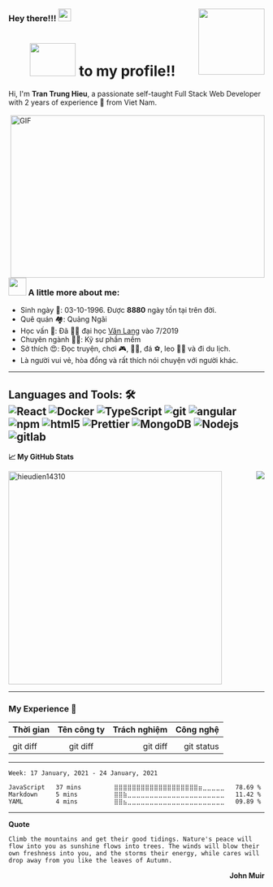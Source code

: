 ### Hey there!!! <img src="https://raw.githubusercontent.com/ShahriarShafin/ShahriarShafin/main/Assets/hi.gif" width="25px"> <img src="https://cdn.akamai.steamstatic.com/steamcommunity/public/images/items/1145360/db6144fa6b4cf2dcacd9d2812b652ee27991a551.png" width="130px" height="130px" align="right">
<h1 align="center"><img src="https://media.giphy.com/media/xUPGGDNsLvqsBOhuU0/giphy.gif" height="65px" width="90px"> to my profile!!</h1>
Hi, I'm <b>Tran Trung Hieu</b>, a passionate self-taught Full Stack Web Developer with 2 years of experience 🚀 from Viet Nam.
<br>
<br>
<img align="right" alt="GIF" src="https://media1.tenor.com/images/9fb771fb621c29b0a2eae945b5ceeeb3/tenor.gif?itemid=19019116" width="500" height="320" />


### <img src="https://media.giphy.com/media/VgCDAzcKvsR6OM0uWg/giphy.gif" width="35px"> A little more about me: 
- Sinh ngày    🎂️: 03-10-1996. Được <b>8880</b> ngày tồn tại trên đời.
- Quê quán     🏘️: Quảng Ngãi
- Học vấn      📖️: Đã 👨‍🎓️ đại học [Văn Lang](https://www.vanlanguni.edu.vn/) vào 7/2019
- Chuyên ngành 👨‍🏫️: Kỹ sư phần mềm
- Sở thích     😍️: Đọc truyện, chơi 🎮️, 🏊‍♀️️, đá ⚽️, leo 🧗‍♂️️ và đi du lịch. 
- Là người vui vẻ, hòa đồng và rất thích nói chuyện với người khác.
---
**Languages and Tools: 🛠️**  
<img alt="React" src="https://img.shields.io/badge/-React-45b8d8?style=flat-square&logo=react&logoColor=white" />
<img alt="Docker" src="https://img.shields.io/badge/-Docker-46a2f1?style=flat-square&logo=docker&logoColor=white" />
<img alt="TypeScript" src="https://img.shields.io/badge/-TypeScript-007ACC?style=flat-square&logo=typescript&logoColor=white" />
<img alt="git" src="https://img.shields.io/badge/-Git-F05032?style=flat-square&logo=git&logoColor=white" />
<img alt="angular" src="https://img.shields.io/badge/-Angular-DD0031?style=flat-square&logo=angular&logoColor=white" />
<img alt="npm" src="https://img.shields.io/badge/-NPM-CB3837?style=flat-square&logo=npm&logoColor=white" />
<img alt="html5" src="https://img.shields.io/badge/-HTML5-E34F26?style=flat-square&logo=html5&logoColor=white" />
<img alt="Prettier" src="https://img.shields.io/badge/-Prettier-F7B93E?style=flat-square&logo=prettier&logoColor=white" />
<img alt="MongoDB" src="https://img.shields.io/badge/-MongoDB-13aa52?style=flat-square&logo=mongodb&logoColor=white" />
<img alt="Nodejs" src="https://img.shields.io/badge/-Nodejs-43853d?style=flat-square&logo=Node.js&logoColor=white" />
<img alt="gitlab" src="https://camo.githubusercontent.com/35b0a4cb52ffc87fc7c464f9f2527dec988b663d0ae86bf8d542ae5649bd2c9e/68747470733a2f2f696d672e736869656c64732e696f2f62616467652f2d4769744c61622d4643413132313f7374796c653d666c61742d737175617265266c6f676f3d6769746c6162" />
---

**📈 My GitHub Stats**


<p float="left">
    <img width="420px" src="https://github-readme-stats.vercel.app/api?username=hieudien14310&show_icons=true&theme=gotham" alt="hieudien14310" />
    <img align="right" src="https://github-readme-stats.vercel.app/api/top-langs/?username=hieudien14310&theme=gotham&layout=compact" />
</p>


---
### My Experience 🎊️
| Thời gian    | Tên công ty    | Trách nghiệm  | Công nghệ     |
| :---         |     :---:      |          ---: |          ---: |
|              |                |               |               |
| git diff     | git diff       | git diff      | git status    |


---
<!--START_SECTION:waka-->
```text
Week: 17 January, 2021 - 24 January, 2021

JavaScript   37 mins         ⣿⣿⣿⣿⣿⣿⣿⣿⣿⣿⣿⣿⣿⣿⣿⣿⣿⣿⣿⣶⣀⣀⣀⣀⣀   78.69 % 
Markdown     5 mins          ⣿⣿⣷⣀⣀⣀⣀⣀⣀⣀⣀⣀⣀⣀⣀⣀⣀⣀⣀⣀⣀⣀⣀⣀⣀   11.42 % 
YAML         4 mins          ⣿⣿⣦⣀⣀⣀⣀⣀⣀⣀⣀⣀⣀⣀⣀⣀⣀⣀⣀⣀⣀⣀⣀⣀⣀   09.89 % 
```
<!--END_SECTION:waka-->


---
**Quote**
<p align="left" style="color:tomato;">

`Climb the mountains and get their good tidings. Nature's peace will flow into you as sunshine flows into trees. The winds will blow their own freshness into you, and the storms their energy, while cares will drop away from you like the leaves of Autumn.`
</p>
<p align="right"><b>John Muir</b></p>
